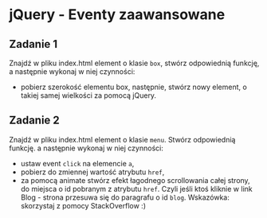 # jQuery - Eventy zaawansowane

## Zadanie 1
Znajdź w pliku index.html element o klasie ```box```, stwórz odpowiednią funkcję, a  następnie wykonaj w niej czynności:
* pobierz szerokość elementu box, następnie, stwórz nowy element, o takiej samej wielkości za pomocą jQuery.


## Zadanie 2
Znajdź w pliku index.html element o klasie ```menu```. Stwórz odpowiednią funkcję. a następnie wykonaj w niej czynności:
* ustaw event ```click``` na elemencie ```a```,
* pobierz do zmiennej wartość atrybutu ```href```,
* za pomocą animate stwórz efekt łagodnego scrollowania całej strony, do miejsca o id pobranym z atrybutu ```href```.
Czyli jeśli ktoś kliknie w link Blog - strona przesuwa się do paragrafu o id ```blog```.
Wskazówka: skorzystaj z pomocy StackOverflow :)
